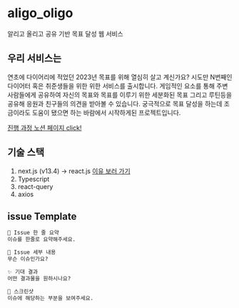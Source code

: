 # aligo_oligo

알리고 올리고 공유 기반 목표 달성 웹 서비스

## 우리 서비스는

연초에 다이어리에 적었던 2023년 목표를 위해 열심히 살고 계신가요? 시도만 N번째인 다이어터 혹은 취준생들을 위한 위한 서비스를 출시합니다. 게임적인 요소를 통해 주변 사람들에게 공유하여 자신의 목표와 목표를 이루기 위한 세분화된 목표 그리고 루틴등을 공유해 응원과 친구들의 의견을 받아볼 수 있습니다. 궁극적으로 목표 달성을 하는데 조금이라도 도움이 됐으면 하는 바람에서 시작하게된 프로젝트입니다.

[진행 과정 노션 페이지 click!](https://www.notion.so/1d2cfc5161254e07add110bc3fdc3457)

## 기술 스택

1. next.js (v13.4) -> react.js [이유 보러 가기](https://www.notion.so/Next-js-react-3c05b2fc8d064f81b37f07e21053e6ca)
2. Typescript
3. react-query
4. axios

## issue Template

```md
🚅 Issue 한 줄 요약
이슈를 한줄로 요약해주세요.

🤷 Issue 세부 내용
무슨 이슈인가요?

✨ 기대 결과
어떤 결과물을 원하시나요?

📸 스크린샷
이슈에 해당하는 부분을 보여주세요.
```
